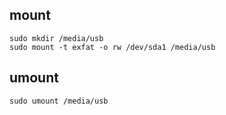 ## mount

    sudo mkdir /media/usb
    sudo mount -t exfat -o rw /dev/sda1 /media/usb

## umount

    sudo umount /media/usb
